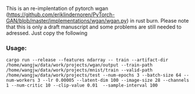 This is an re-implentation of pytorch wgan (https://github.com/eriklindernoren/PyTorch-GAN/blob/master/implementations/wgan/wgan.py) in rust burn. Please note that this is only a draft manuscript and some problems are still needed to adressed. Just copy the following

### Usage:
`cargo run --release --features ndarray -- train --artifact-dir /home/wangjw/data/work/projects/wgan/output --train-path /home/wangjw/data/work/projects/mnist/train --valid-path /home/wangjw/data/work/projects/test --num-epochs 3 --batch-size 64 --num-workers 3 --lr 0.00005 --latent-dim 100 --image-size 28 --channels 1 --num-critic 10 --clip-value 0.01  --sample-interval 100`
